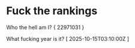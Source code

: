 # Fuck the rankings

Who the hell am I?
{ 22971031 }

What fucking year is it?
[ 2025-10-15T03:10:00Z ]
